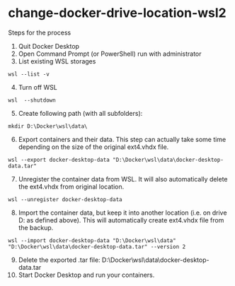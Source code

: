 # change-docker-drive-location-wsl2

Steps for the process

1. Quit Docker Desktop
2. Open Command Prompt (or PowerShell) run with administrator
3. List existing WSL storages
  ```
  wsl --list -v
  ```
4. Turn off WSL
  ```
  wsl  --shutdown
  ```
5. Create following path (with all subfolders):
  ```
  mkdir D:\Docker\wsl\data\
  ```
6. Export containers and their data. This step can actually take some time depending on the size of the original ext4.vhdx file.
  ```
  wsl --export docker-desktop-data "D:\Docker\wsl\data\docker-desktop-data.tar"
  ```
 
7. Unregister the container data from WSL. It will also automatically delete the ext4.vhdx from original location.
  ```
  wsl --unregister docker-desktop-data
  ```
  
8. Import the container data, but keep it into another location (i.e. on drive D: as defined above). This will automatically create ext4.vhdx file from the backup.
  ```
  wsl --import docker-desktop-data "D:\Docker\wsl\data" "D:\Docker\wsl\data\docker-desktop-data.tar" --version 2
  ```

9. Delete the exported .tar file: D:\Docker\wsl\data\docker-desktop-data.tar
10. Start Docker Desktop and run your containers.
